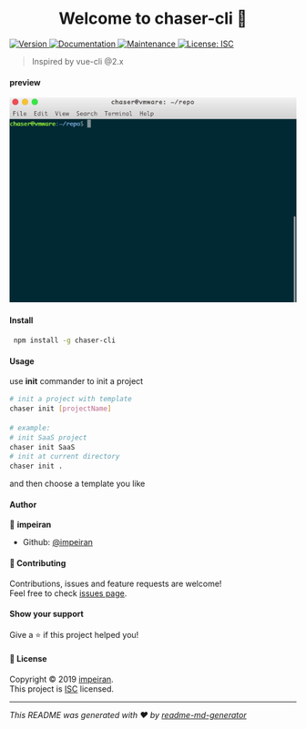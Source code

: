 <h1 align="center">Welcome to chaser-cli 👋</h1>
<p>
  <a href="https://www.npmjs.com/package/chaser-cli">
    <img alt="Version" src="https://img.shields.io/npm/v/chaser-cli.svg">
  </a>
  <a href="https://github.com/impeiran/chaser-cli#readme">
    <img alt="Documentation" src="https://img.shields.io/badge/documentation-yes-brightgreen.svg" target="_blank" />
  </a>
  <a href="https://github.com/impeiran/chaser-cli/graphs/commit-activity">
    <img alt="Maintenance" src="https://img.shields.io/badge/Maintained%3F-yes-green.svg" target="_blank" />
  </a>
  <a href="https://github.com/impeiran/chaser-cli/blob/master/LICENSE">
    <img alt="License: ISC" src="https://img.shields.io/badge/License-ISC-yellow.svg" target="_blank" />
  </a>
</p>

> Inspired by vue-cli @2.x

#### preview

![](./preview.gif)

#### Install

```sh
 npm install -g chaser-cli
```

#### Usage

use **init** commander to init a project

```bash
# init a project with template
chaser init [projectName]

# example:
# init SaaS project
chaser init SaaS
# init at current directory
chaser init .
```

and then choose a template you like

#### Author

👤 **impeiran**

* Github: [@impeiran](https://github.com/impeiran)

#### 🤝 Contributing

Contributions, issues and feature requests are welcome!<br />Feel free to check [issues page](https://github.com/impeiran/chaser-cli/issues).

#### Show your support

Give a ⭐️ if this project helped you!

#### 📝 License

Copyright © 2019 [impeiran](https://github.com/impeiran).<br />
This project is [ISC](https://github.com/impeiran/chaser-cli/blob/master/LICENSE) licensed.

***
_This README was generated with ❤️ by [readme-md-generator](https://github.com/kefranabg/readme-md-generator)_